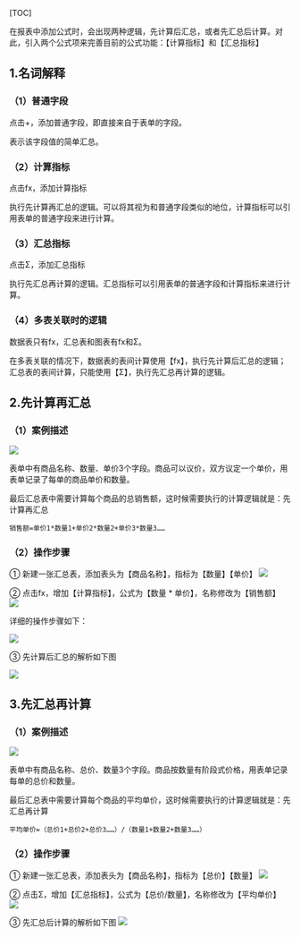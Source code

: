 [TOC]

在报表中添加公式时，会出现两种逻辑，先计算后汇总，或者先汇总后计算。对此，引入两个公式项来完善目前的公式功能：【计算指标】和【汇总指标】

## 1.名词解释

### （1）普通字段

点击+，添加普通字段，即直接来自于表单的字段。

表示该字段值的简单汇总。

### （2）计算指标

点击fx，添加计算指标

执行先计算再汇总的逻辑。可以将其视为和普通字段类似的地位，计算指标可以引用表单的普通字段来进行计算。

### （3）汇总指标

点击Σ，添加汇总指标

执行先汇总再计算的逻辑。汇总指标可以引用表单的普通字段和计算指标来进行计算。

### （4）多表关联时的逻辑

数据表只有fx，汇总表和图表有fx和Σ。

在多表关联的情况下，数据表的表间计算使用【fx】，执行先计算后汇总的逻辑；汇总表的表间计算，只能使用【Σ】，执行先汇总再计算的逻辑。

## 2.先计算再汇总

### （1）案例描述

![](http://docfiles.baibaoyun.com/Fs8QO7CLUfrfGRA9x1a7c692cG8Z)

表单中有商品名称、数量、单价3个字段。商品可以议价，双方议定一个单价，用表单记录了每单的商品单价和数量。

最后汇总表中需要计算每个商品的总销售额，这时候需要执行的计算逻辑就是：先计算再汇总

`销售额=单价1*数量1+单价2*数量2+单价3*数量3……`

### （2）操作步骤

① 新建一张汇总表，添加表头为【商品名称】，指标为【数量】【单价】
![](http://docfiles.baibaoyun.com/Fsgc7VZqcsZ9nkfdI3a3bJgv4CX8)


② 点击fx，增加【计算指标】，公式为【数量 * 单价】，名称修改为【销售额】
![](http://docfiles.baibaoyun.com/FvYU2QvFujb08S8Ky2fXGalJ2VQ5)

详细的操作步骤如下：

![](http://docfiles.baibaoyun.com/FolQ7tK9sFXxFd_98oCT6Ma0-6Qe)

③ 先计算后汇总的解析如下图

![](http://docfiles.baibaoyun.com/FqZ5C3HJbYM4Tu0AvQQb3C7WZuqs)


## 3.先汇总再计算

### （1）案例描述
![](http://docfiles.baibaoyun.com/FinwiPbbgSOFYg5Asz1K56B1wcMF)


表单中有商品名称、总价、数量3个字段。商品按数量有阶段式价格，用表单记录每单的总价和数量。

最后汇总表中需要计算每个商品的平均单价，这时候需要执行的计算逻辑就是：先汇总再计算

`平均单价=（总价1+总价2+总价3……）/（数量1+数量2+数量3……）`

### （2）操作步骤

① 新建一张汇总表，添加表头为【商品名称】，指标为【总价】【数量】
![](http://docfiles.baibaoyun.com/Fj0idCNiZLizJYhr3ZURCwPKoiQU)


② 点击Σ，增加【汇总指标】，公式为【总价/数量】，名称修改为【平均单价】
![](http://docfiles.baibaoyun.com/FsEzUxgweDqcCmQ92Wnf7n5UtjgY)


③ 先汇总后计算的解析如下图
![](http://docfiles.baibaoyun.com/Fvtcysx4f6CF3R2BEGezAF4UNkn6)





